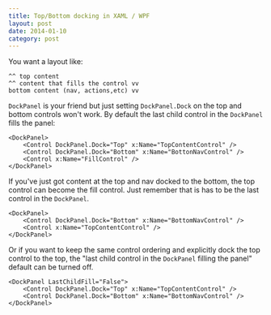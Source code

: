 ```yaml
---
title: Top/Bottom docking in XAML / WPF
layout: post
date: 2014-01-10
category: post
---
```


You want a layout like:

    ^^ top content
    ^^ content that fills the control vv
    bottom content (nav, actions,etc) vv

`DockPanel` is your friend but just setting `DockPanel.Dock` on the top and bottom controls won't work. By default the last child control in the `DockPanel` fills the panel:

    <DockPanel>
        <Control DockPanel.Dock="Top" x:Name="TopContentControl" />
        <Control DockPanel.Dock="Bottom" x:Name="BottonNavControl" />
        <Control x:Name="FillControl" />
    </DockPanel>

If you've just got content at the top and nav docked to the bottom, the top control can become the fill control. Just remember that is has to be the last control in the `DockPanel`.
    
    <DockPanel>
        <Control DockPanel.Dock="Bottom" x:Name="BottomNavControl" />
        <Control x:Name="TopContentControl" />
    </DockPanel>

Or if you want to keep the same control ordering and explicitly dock the top control to the top, the "last child control in the `DockPanel` filling the panel" default can be turned off.

    <DockPanel LastChildFill="False">
        <Control DockPanel.Dock="Top" x:Name="TopContentControl" />
        <Control DockPanel.Dock="Bottom" x:Name="BottomNavControl" />
    </DockPanel>

